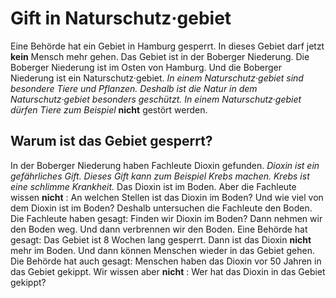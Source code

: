 # Gift in Naturschutz·gebiet

Eine Behörde hat ein Gebiet in Hamburg gesperrt. In dieses Gebiet darf jetzt **kein** Mensch mehr gehen. Das Gebiet ist in der Boberger Niederung. Die Boberger Niederung ist im Osten von Hamburg. Und die Boberger Niederung ist ein Naturschutz·gebiet. 
*In einem Naturschutz·gebiet sind besondere Tiere und Pflanzen.* 
*Deshalb ist die Natur in dem Naturschutz·gebiet besonders geschützt.* 
*In einem Naturschutz·gebiet dürfen Tiere zum Beispiel* **nicht** gestört werden. 

## Warum ist das Gebiet gesperrt?
In der Boberger Niederung haben Fachleute Dioxin gefunden. 
*Dioxin ist ein gefährliches Gift.* 
*Dieses Gift kann zum Beispiel Krebs machen.* 
*Krebs ist eine schlimme Krankheit.* Das Dioxin ist im Boden. Aber die Fachleute wissen **nicht** : An welchen Stellen ist das Dioxin im Boden? Und wie viel von dem Dioxin ist im Boden? Deshalb untersuchen die Fachleute den Boden. Die Fachleute haben gesagt: Finden wir Dioxin im Boden? Dann nehmen wir den Boden weg. Und dann verbrennen wir den Boden. 
Eine Behörde hat gesagt: Das Gebiet ist 8 Wochen lang gesperrt. Dann ist das Dioxin **nicht** mehr im Boden. Und dann können Menschen wieder in das Gebiet gehen. 
Die Behörde hat auch gesagt: Menschen haben das Dioxin vor 50 Jahren in das Gebiet gekippt. Wir wissen aber **nicht** : Wer hat das Dioxin in das Gebiet gekippt? 
